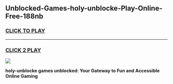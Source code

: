 
## Unblocked-Games-holy-unblocke-Play-Online-Free-188nb
<h3>
<a href="https://premium76.site?title=holy-unblocke&ref=26A">CLICK TO PLAY</a></h3>
<hr>

<h3>
<a href="https://premium76.site?title=holy-unblocke&ref=26A">CLICK 2 PLAY</a>
  
</h3>

<a href="https://premium76.site?title=holy-unblocke&ref=26A"><img src="https://clearcache.store/games.png"></a>


**holy-unblocke games unblocked: Your Gateway to Fun and Accessible Online Gaming**
